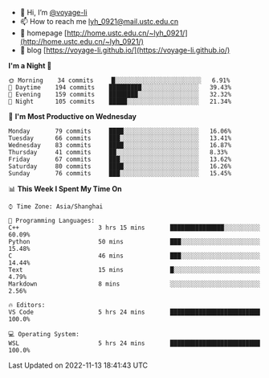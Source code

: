 - 👋 Hi, I’m [@voyage-li](https://github.com/voyage-li/)
- 📫 How to reach me [lyh_0921@mail.ustc.edu.cn](mailto:lyh_0921@mail.ustc.edu.cn)
- 👯 homepage [http://home.ustc.edu.cn/~lyh_0921/](http://home.ustc.edu.cn/~lyh_0921/)
- 🥤 blog [https://voyage-li.github.io/](https://voyage-li.github.io/)

<!--START_SECTION:waka-->
**I'm a Night 🦉** 

```text
🌞 Morning    34 commits     █░░░░░░░░░░░░░░░░░░░░░░░░   6.91% 
🌆 Daytime    194 commits    █████████░░░░░░░░░░░░░░░░   39.43% 
🌃 Evening    159 commits    ████████░░░░░░░░░░░░░░░░░   32.32% 
🌙 Night      105 commits    █████░░░░░░░░░░░░░░░░░░░░   21.34%

```
📅 **I'm Most Productive on Wednesday** 

```text
Monday       79 commits     ████░░░░░░░░░░░░░░░░░░░░░   16.06% 
Tuesday      66 commits     ███░░░░░░░░░░░░░░░░░░░░░░   13.41% 
Wednesday    83 commits     ████░░░░░░░░░░░░░░░░░░░░░   16.87% 
Thursday     41 commits     ██░░░░░░░░░░░░░░░░░░░░░░░   8.33% 
Friday       67 commits     ███░░░░░░░░░░░░░░░░░░░░░░   13.62% 
Saturday     80 commits     ████░░░░░░░░░░░░░░░░░░░░░   16.26% 
Sunday       76 commits     ███░░░░░░░░░░░░░░░░░░░░░░   15.45%

```


📊 **This Week I Spent My Time On** 

```text
⌚︎ Time Zone: Asia/Shanghai

💬 Programming Languages: 
C++                      3 hrs 15 mins       ███████████████░░░░░░░░░░   60.09% 
Python                   50 mins             ███░░░░░░░░░░░░░░░░░░░░░░   15.48% 
C                        46 mins             ███░░░░░░░░░░░░░░░░░░░░░░   14.44% 
Text                     15 mins             █░░░░░░░░░░░░░░░░░░░░░░░░   4.79% 
Markdown                 8 mins              ░░░░░░░░░░░░░░░░░░░░░░░░░   2.56%

🔥 Editors: 
VS Code                  5 hrs 24 mins       █████████████████████████   100.0%

💻 Operating System: 
WSL                      5 hrs 24 mins       █████████████████████████   100.0%

```


 Last Updated on 2022-11-13 18:41:43 UTC
<!--END_SECTION:waka-->